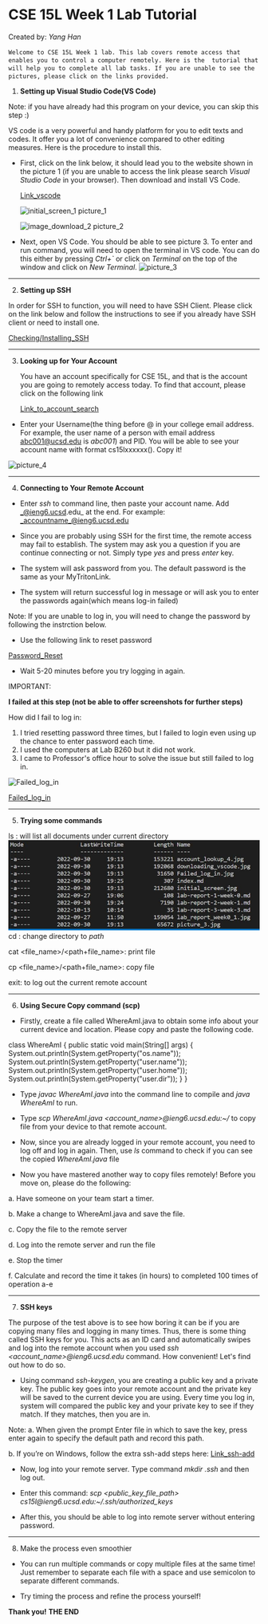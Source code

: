 #     CSE 15L Week 1 Lab Tutorial
Created by: _Yang Han_

    Welcome to CSE 15L Week 1 lab. This lab covers remote access that enables you to control a computer remotely. Here is the  tutorial that will help you to complete all lab tasks. If you are unable to see the pictures, please click on the links provided.

1. __Setting up Visual Studio Code(VS Code)__

Note: if you have already had this program on your device, you can skip this step :)

VS code is a very powerful and handy platform for you to edit texts and codes. It offer you a lot of convenience compared to other editing measures. Here is the procedure to install this.

* First, click on the link below, it should lead you to the website shown in the picture 1 (if you are unable to access the link please search _Visual Studio Code_ in your browser). Then download and install VS Code.

    [Link_vscode](https://code.visualstudio.com/)

    ![initial_screen_1](https://tonyyanghan.github.io/cse15l-lab-reports/initial_screen.jpg)
    picture_1

    ![image_download_2](https://tonyyanghan.github.io/cse15l-lab-reports/downloading_vscode.jpg)
    picture_2


* Next, open VS Code. You should be able to see picture 3. To enter and run command, you will need to open the terminal in VS code. You can do this either by pressing _Ctrl+`_ or click on _Terminal_ on the top of the window and click on _New Terminal_.
![picture_3](https://tonyyanghan.github.io/cse15l-lab-reports/picture_3.jpg)

---

2. __Setting up SSH__

In order for SSH to function, you will need to have SSH Client. Please click on the link below and follow the instructions to see if you already have SSH client or need to install one.

[Checking/Installing_SSH](https://learn.microsoft.com/en-us/windows-server/administration/openssh/openssh_install_firstuse?tabs=gui)

---

3. __Looking up for Your Account__

    You have an account specifically for CSE 15L, and that is the account you are going to remotely access today. To find that account, please click on the following link

    [Link_to_account_search](https://sdacs.ucsd.edu/~icc/index.php)

* Enter your Username(the thing before @ in your college email address. For example, the user name of a person with email address abc001@ucsd.edu is _abc001_) and PID. You will be able to see your account name with format cs15lxxxxxx(). Copy it!

![picture_4](https://tonyyanghan.github.io/cse15l-lab-reports/account_lookup_4.jpg)

---

4. __Connecting to Your Remote Account__
* Enter _ssh_ to command line, then paste your account name. Add _@ieng6.ucsd.edu_ at the end.
For example: _accountname_@ieng6.ucsd.edu

* Since you are probably using SSH for the first time, the remote access may fail to establish. The system may ask you a question if you are continue connecting or not. Simply type _yes_ and press _enter_ key.

* The system will ask password from you. The default password is the same as your MyTritonLink.

* The system will return successful log in message or will ask you to enter the passwords again(which means log-in failed)
    
Note: If you are unable to log in, you will need to change the password by following the instrction below.

* Use the following link to reset password

[Password_Reset](https://sdacs.ucsd.edu/~icc/password.php)

* Wait 5-20 minutes before you try logging in again.

IMPORTANT:

__I failed at this step (not be able to offer screenshots for further steps)__

How did I fail to log in:
1. I tried resetting password three times, but I failed to login even using up the chance to enter password each time.
2. I used the computers at Lab B260 but it did not work.
3. I came to Professor's office hour to solve the issue but still failed to log in.

![Failed_log_in](https://tonyyanghan.github.io/cse15l-lab-reports/account_lookup_4.jpg)

[Failed_log_in](https://tonyyanghan.github.io/cse15l-lab-reports/account_lookup_4.jpg)

---

5. __Trying some commands__

ls : will list all documents under current directory
![ls_demo](https://github.com/TonyYangHan/cse15l-lab-reports/blob/1cf96aac845fe71416446f8958505e954f8cd7b4/ls_demo.jpg)
cd <path>: change directory to _path_

cat <file_name>/<path+file_name>: print file

cp <file_name>/<path+file_name>: copy file

exit: to log out the current remote account

---

6. __Using Secure Copy command (scp)__

* Firstly, create a file called WhereAmI.java to obtain some info about your current device and location. Please copy and paste the following code.

class WhereAmI {
  public static void main(String[] args) {
    System.out.println(System.getProperty("os.name"));
    System.out.println(System.getProperty("user.name"));
    System.out.println(System.getProperty("user.home"));
    System.out.println(System.getProperty("user.dir"));
  }
}

* Type _javac WhereAmI.java_ into the command line to compile and _java WhereAmI_ to run.

* Type _scp WhereAmI.java <account_name>@ieng6.ucsd.edu:~/_ to copy file from your device to that remote account.

* Now, since you are already logged in your remote account, you need to log off and log in again. Then, use _ls_ command to check if you can see the copied _WhereAmI.java_ file

* Now you have mastered another way to copy files remotely! Before you move on, please do the following:

a. Have someone on your team start a timer.

b. Make a change to WhereAmI.java and save the file.

c. Copy the file to the remote server

d. Log into the remote server and run the file

e. Stop the timer

f. Calculate and record the time it takes (in hours) to completed 100 times of operation a-e

---

7. __SSH keys__

The purpose of the test above is to see how boring it can be if you are copying many files and logging in many times. Thus, there is some thing called SSH keys for you. This acts as an ID card and automatically swipes and log into the remote account when you used _ssh <account_name>@ieng6.ucsd.edu_ command. How convenient! Let's find out how to do so.

* Using command _ssh-keygen_, you are creating a public key and a private key. The public key goes into your remote account and the private key will be saved to the current device you are using. Every time you log in, system will compared the public key and your private key to see if they match. If they matches, then you are in.

Note: 
a. When given the prompt Enter file in which to save the key, press enter again to specify the default path and record this path.

b. If you’re on Windows, follow the extra ssh-add steps here: [Link_ssh-add](https://docs.microsoft.com/en-us/windows-server/administration/openssh/openssh_keymanagement#user-key-generation)

* Now, log into your remote server. Type command _mkdir .ssh_ and then log out.

* Enter this command: _scp <public_key_file_path> cs15l<quarter>@ieng6.ucsd.edu:~/.ssh/authorized_keys_

* After this, you should be able to log into remote server without entering password.
---
8. Make the process even smoothier

* You can run multiple commands or copy multiple files at the same time! Just remember to separate each file with a space and use semicolon to separate different commands.

* Try timing the process and refine the process yourself!

__Thank you!__
__THE END__












